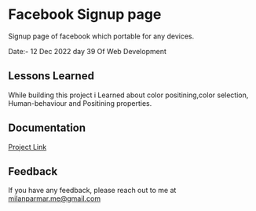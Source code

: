 
# Facebook Signup page

 
 Signup page of facebook which portable for any devices.

 Date:- 12 Dec 2022 day 39 Of Web Development

  
   
    


## Lessons Learned

While building this project i Learned about color positining,color selection, Human-behaviour and Positining properties.




## Documentation

[Project Link](fasebook-signup.netlify.app)


## Feedback

If you have any feedback, please reach out to me at milanparmar.me@gmail.com

